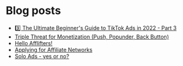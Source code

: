 # Blog posts
<!-- BLOG-POST-LIST:START -->
- [3️⃣ The Ultimate Beginner&#39;s Guide to TikTok Ads in 2022 - Part 3](https://afflift.com/f/threads/3%EF%B8%8F%E2%83%A3-the-ultimate-beginners-guide-to-tiktok-ads-in-2022-part-3.9935/)
- [Triple Threat for Monetization &lpar;Push, Popunder, Back Button&rpar;](https://afflift.com/f/threads/triple-threat-for-monetization-push-popunder-back-button.10063/)
- [Hello Afflifters!](https://afflift.com/f/threads/hello-afflifters.10017/)
- [Applying for Affiliate Networks](https://afflift.com/f/threads/applying-for-affiliate-networks.6890/)
- [Solo Ads - yes or no?](https://afflift.com/f/threads/solo-ads-yes-or-no.10056/)
<!-- BLOG-POST-LIST:END -->
